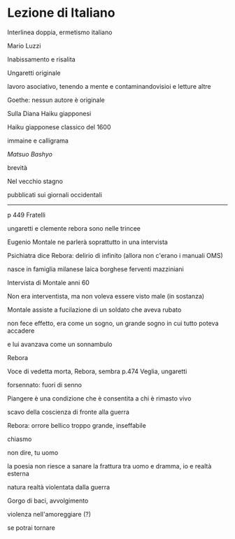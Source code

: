 # Lezione di Italiano

Interlinea doppia, ermetismo italiano

Mario Luzzi


Inabissamento e risalita

Ungaretti originale

lavoro asociativo, tenendo a mente e contaminandovisioi e letture altre


Goethe: nessun autore è originale

Sulla Diana Haiku giapponesi

Haiku giapponese classico del 1600

immaine e calligrama

_Matsuo Bashyo_

brevità

Nel vecchio stagno

pubblicati sui giornali occidentali

---

p 449 Fratelli

ungaretti e clemente rebora sono nelle trincee

Eugenio Montale ne parlerà soprattutto in una intervista


Psichiatra dice Rebora: delirio di infinito (allora non c'erano i manuali OMS)

nasce in famiglia milanese laica borghese
ferventi mazziniani


Intervista di Montale anni 60


Non era interventista, ma non voleva essere visto male (in sostanza)

Montale assiste a fucilazione di un soldato che aveva rubato

non fece effetto, era come un sogno, un grande sogno in cui tutto poteva accadere

e lui avanzava come un sonnambulo     


Rebora


Voce di vedetta morta, Rebora, sembra p.474  Veglia, ungaretti

forsennato: fuori di senno

Piangere è una condizione che è consentita a chi è rimasto vivo


scavo della coscienza di fronte alla guerra

Rebora: orrore bellico troppo grande, inseffabile

chiasmo

non dire, tu uomo 


la poesia non riesce a sanare la frattura tra uomo e dramma, io e realtà esterna

natura realtà violentata dalla guerra

Gorgo di baci, avvolgimento

violenza nell'amoreggiare (?)

se potrai tornare 
<!--stackedit_data:
eyJoaXN0b3J5IjpbNTAwMDYxODQ1XX0=
-->